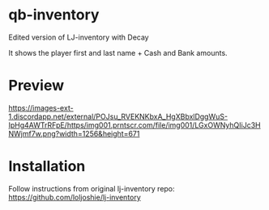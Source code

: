 # qb-inventory
 Edited version of LJ-inventory with Decay
 
 It shows the player first and last name + Cash and Bank amounts.
 
# Preview
https://images-ext-1.discordapp.net/external/POJsu_RVEKNKbxA_HgXBbxlDggWuS-IpHg4AWTrRFpE/https/img001.prntscr.com/file/img001/LGxOWNyhQIiJc3HNWjmf7w.png?width=1256&height=671

# Installation
Follow instructions from original lj-inventory repo: https://github.com/loljoshie/lj-inventory
